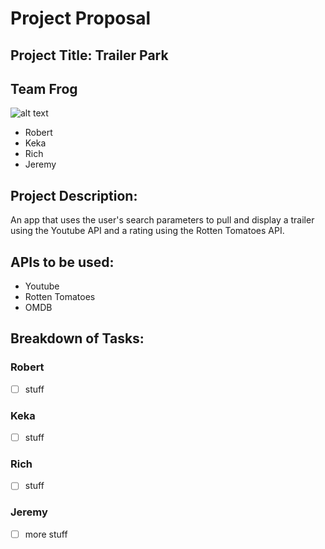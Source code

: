 # Project Proposal

## Project Title: Trailer Park

## Team Frog
![alt text](https://i.ytimg.com/vi/dFyPJ9TBjPw/maxresdefault.jpg)
- Robert
- Keka
- Rich
- Jeremy

## Project Description:
An app that uses the user's search parameters to pull and display a trailer using the Youtube API and a rating using the Rotten Tomatoes API.

## APIs to be used:
- Youtube
- Rotten Tomatoes
- OMDB

## Breakdown of Tasks:

### Robert
- [ ] stuff

### Keka
- [ ] stuff

### Rich
- [ ] stuff

### Jeremy
- [ ] more stuff
